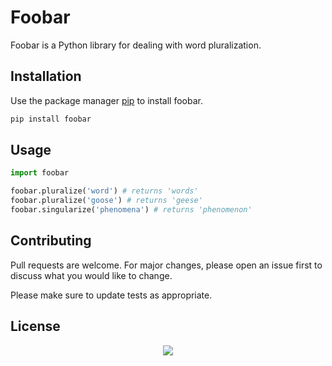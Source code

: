 # Foobar

Foobar is a Python library for dealing with word pluralization.

## Installation

Use the package manager [pip](https://pip.pypa.io/en/stable/) to install foobar.

```bash
pip install foobar
```

## Usage

```python
import foobar

foobar.pluralize('word') # returns 'words'
foobar.pluralize('goose') # returns 'geese'
foobar.singularize('phenomena') # returns 'phenomenon'

```





## Contributing
Pull requests are welcome. For major changes, please open an issue first to discuss what you would like to change.

Please make sure to update tests as appropriate.

## License

<p align="center"><img src="https://i.stack.imgur.com/RJj4x.png" /></p>
